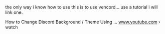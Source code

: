 the only way i know how to use this is to use vencord...
use a tutorial
i will link one.

How to Change Discord Background / Theme Using ...
www.youtube.com › watch
